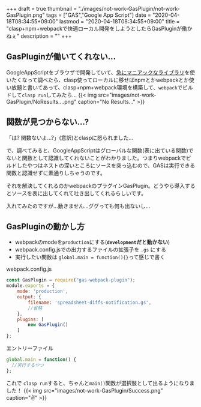+++
draft = true
thumbnail = "./images/not-work-GasPlugin/not-work-GasPlugin.png"
tags = ["GAS","Google App Script"]
date = "2020-04-18T08:34:55+09:00"
lastmod = "2020-04-18T08:34:55+09:00"
title = "clasp+npm+webpackで快適ローカル開発をしようとしたらGasPluginが働かねぇ"
description = ""
+++
## GasPluginが働いてくれない...
GoogleAppScriptをブラウザで開発していて、[急にマニアックなライブラリ](https://github.com/kpdecker/jsdiff)を使いたくなって調べたら、clasp使ってローカルに移せばnpmとかwebpackとか使い放題と書いてあって、clasp+npm+webpack環境を構築して、`webpack`でビルドして`clasp run`してみたら...
{{< img src="images/not-work-GasPlugin/NoResults....png" caption="No Results..." >}}
## 関数が見つからない...?
「は? 関数ないよ...?」(意訳)とclaspに怒られました...

で、調べてみると、GoogleAppScriptはグローバルな関数(表に出ている関数)でないと関数として認識してくれないことがわかりました。つまりwebpackでビルドしたやつはネストの深いところにソースを突っ込むので、GASは実行できる関数と認識せずに素通りしちゃうのです。

それを解決してくれるのかwebpackのプラグインGasPlugin。どうやら導入するとソースを表に出してくれて吐き出してくれるらしいです。

入れてみたのですが...動きません...ググっても何も出ないし...

## GasPluginの動かし方
- webpackのmodeを`production`にする(**`development`だと動かない**)
- webpack.config.jsでの出力するファイルの拡張子を `.gs` にする
- 実行したい関数は `global.main = function(){}`って感じで書く

webpack.config.js
```javascript
const GasPlugin = require("gas-webpack-plugin");
module.exports = {
    mode: 'production',
    output: {
        filename: 'spreadsheet-diffs-notification.gs',
        //省略
    },
    plugins: [
        new GasPlugin()
    ]
};
```

エントリーファイル
```javascript
global.main = function() {
  //実行するやつ
};
```

これで `clasp run`すると、ちゃんと`main()`関数が選択肢として出るようになりました！
{{< img src="images/not-work-GasPlugin/Success.png" caption="✌️" >}}